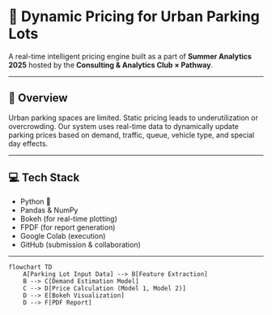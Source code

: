 # 🚗 Dynamic Pricing for Urban Parking Lots

A real-time intelligent pricing engine built as a part of **Summer Analytics 2025** hosted by the **Consulting & Analytics Club × Pathway**.

---

## 📌 Overview

Urban parking spaces are limited. Static pricing leads to underutilization or overcrowding. Our system uses real-time data to dynamically update parking prices based on demand, traffic, queue, vehicle type, and special day effects.

---

## 💻 Tech Stack

- Python 🐍
- Pandas & NumPy
- Bokeh (for real-time plotting)
- FPDF (for report generation)
- Google Colab (execution)
- GitHub (submission & collaboration)

---

```mermaid
flowchart TD
    A[Parking Lot Input Data] --> B[Feature Extraction]
    B --> C[Demand Estimation Model]
    C --> D[Price Calculation (Model 1, Model 2)]
    D --> E[Bokeh Visualization]
    D --> F[PDF Report]
